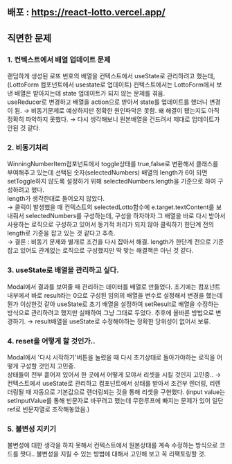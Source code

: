 ## 배포 : https://react-lotto.vercel.app/

## 직면한 문제

### 1. 컨텍스트에서 배열 업데이트 문제

랜덤하게 생성된 로또 번호의 배열을 컨텍스트에서 useState로 관리하려고 했는데, (LottoForm 컴포넌트에서 usestate로 업데이트) 컨텍스트에서는 LottoForm에서 보낸 배열은 받아지는데 state 업데이트가 되지 않는 문제를 겪음.  
useReducer로 변경하고 배열을 action으로 받아서 state를 업데이트를 했더니 변경이 됨.
→ 비동기문제로 예상하지만 정확한 원인파악은 못함. 왜 해결이 됐는지도 아직 정확히 파악하지 못했다.
→ 다시 생각해보니 원본배열을 건드려서 제대로 업데이트가 안된 것 같다.

### 2. 비동기처리

WinningNumberItem컴포넌트에서 toggle상태를 true,false로 변환해서 클래스를 부여해주고 있는데 선택된 숫자(selectedNumbers) 배열의 length가 6이 되면 setToggle하지 않도록 설정하기 위해 selectedNumbers.length을 기준으로 하여 구성하려고 했다.  
length가 생각한대로 들어오지 않았다.  
→ 클릭이 발생했을 때 컨텍스트의 selectedLotto함수에 e.target.textContent를 보내줘서 selectedNumbers를 구성하는데, 구성을 하자마자 그 배열을 바로 다시 받아서 사용하는 로직으로 구성하고 있어서 동기적 처리가 되지 않아 클릭하기 한단계 전의 length로 기준을 잡고 있는 것 같다고 추측.  
→ 결론 : 비동기 문제와 별개로 조건을 다시 잡아서 해결. length가 한단계 전으로 기준잡고 있어도 관계없는 로직으로 구성했지만 딱 맞는 해결책은 아닌 것 같다.

### 3. useState로 배열을 관리하고 싶다.

Modal에서 결과를 보여줄 때 관리하는 데이터를 배열로 만들었다. 초기에는 컴포넌트 내부에서 바로 result라는 0으로 구성된 임의의 배열을 변수로 설정해서 변경을 했는데 뭔가 이상한것 같아 useState로 초기 배열을 설정하여 setResult로 배열을 수정하는 방식으로 관리하려고 했지만 실패하여 그냥 그대로 두었다. 추후에 올바른 방법으로 변경하기.
→ result배열을 useState로 수정해야하는 정확한 당위성이 없어서 보류.

### 4. reset을 어떻게 할 것인가..

Modal에서 '다시 시작하기'버튼을 눌렀을 때 다시 초기상태로 돌아가야하는 로직을 어떻게 구성할 것인지 고민중.  
상태들이 전부 흩어져 있어서 한 곳에서 어떻게 모야서 리셋을 시킬 것인지 고민중..
→ 컨텍스트에서 useState로 관리하고 컴포넌트에서 상태를 받아서 조건부 렌더링, 리렌더링될 때 자동으로 기본값으로 렌더링되는 것을 통해 리셋을 구현했다.
(input value는 setInputValue를 통해 빈문자로 바꾸려고 했는데 무한루프에 빠지는 문제가 있어 일단 ref로 빈문자열로 조작해놓았음.)

### 5. 불변성 지키기

불변성에 대한 생각을 하지 못해서 컨텍스트에서 원본상태를 계속 수정하는 방식으로 코드를 짯다.. 불변성을 지킬 수 있는 방법에 대해서 고민해 보고 꼭 리팩토링할 것.


